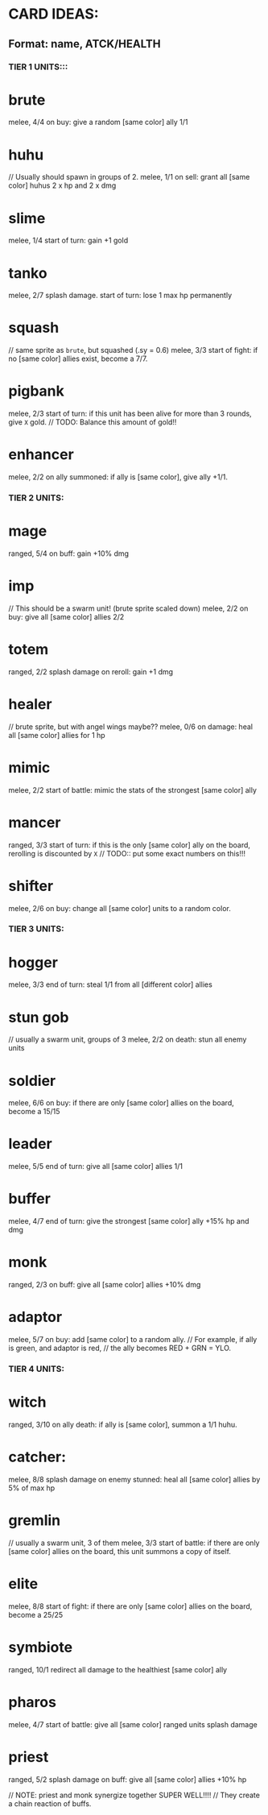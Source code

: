 
# CARD IDEAS:
## Format:  name, ATCK/HEALTH



### TIER 1 UNITS:::

# brute
melee, 4/4
on buy:
give a random [same color] ally 1/1

# huhu
// Usually should spawn in groups of 2.
melee, 1/1
on sell:
grant all [same color] huhus 2 x hp and 2 x dmg

# slime
melee, 1/4
start of turn:
gain +1 gold

# tanko
melee, 2/7
splash damage.
start of turn:
lose 1 max hp permanently


# squash
// same sprite as `brute`, but squashed (.sy = 0.6)
melee, 3/3
start of fight:
if no [same color] allies exist,
become a 7/7.


# pigbank
melee, 2/3
start of turn:
if this unit has been alive for more than 3 rounds,
give `X` gold.
// TODO: Balance this amount of gold!!


# enhancer
melee, 2/2
on ally summoned:
if ally is [same color], give ally +1/1.





### TIER 2 UNITS:

# mage
ranged, 5/4
on buff:
gain +10% dmg

# imp
// This should be a swarm unit! (brute sprite scaled down)
melee, 2/2
on buy:
give all [same color] allies 2/2

# totem
ranged, 2/2
splash damage
on reroll:
gain +1 dmg

# healer
// brute sprite, but with angel wings maybe??
melee, 0/6
on damage:
heal all [same color] allies for 1 hp

# mimic
melee, 2/2
start of battle:
mimic the stats of the strongest [same color] ally

# mancer
ranged, 3/3
start of turn:
if this is the only [same color] ally on the board,
rerolling is discounted by `X`
// TODO:: put some exact numbers on this!!!

# shifter
melee, 2/6
on buy:
change all [same color] units to a random color.




### TIER 3 UNITS:

# hogger
melee, 3/3
end of turn:
steal 1/1 from all [different color] allies

# stun gob
// usually a swarm unit, groups of 3
melee, 2/2
on death:
stun all enemy units

# soldier
melee, 6/6
on buy:
if there are only [same color] allies on the board,
become a 15/15

# leader
melee, 5/5
end of turn:
give all [same color] allies 1/1

# buffer
melee, 4/7
end of turn:
give the strongest [same color] ally +15% hp and dmg

# monk
ranged, 2/3
on buff:
give all [same color] allies +10% dmg

# adaptor
melee, 5/7
on buy:
add [same color] to a random ally.
// For example, if ally is green, and adaptor is red,
// the ally becomes  RED + GRN = YLO.


### TIER 4 UNITS:

# witch
ranged, 3/10
on ally death:
if ally is [same color], summon a 1/1 huhu.

# catcher:
melee, 8/8
splash damage
on enemy stunned:
heal all [same color] allies by 5% of max hp

# gremlin
// usually a swarm unit, 3 of them
melee, 3/3
start of battle:
if there are only [same color] allies on the board,
this unit summons a copy of itself.

# elite
melee, 8/8
start of fight:
if there are only [same color] allies on the board,
become a 25/25

# symbiote
ranged, 10/1
redirect all damage to the healthiest [same color] ally

# pharos
melee, 4/7
start of battle:
give all [same color] ranged units splash damage


# priest
ranged, 5/2
splash damage
on buff:
give all [same color] allies +10% hp

// NOTE: priest and monk synergize together SUPER WELL!!!!
// They create a chain reaction of buffs.




